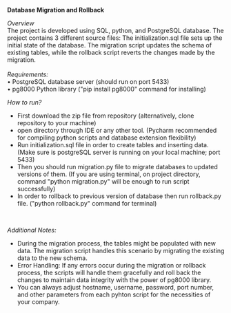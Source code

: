 **Database Migration and Rollback**

_Overview_
<br />
The project is developed using SQL, python, and PostgreSQL database. The project contains 3 different source files: The initialization.sql file sets up the initial state of the database. The migration script updates the schema of existing tables, while the rollback script reverts the changes made by the migration.<br />
<br />
_Requirements:_
<br />
•	PostgreSQL database server (should run on port 5433)
<br />
•	pg8000 Python library ("pip install pg8000" command for installing)

_How to run?_
<br />
* First download the zip file from repository (alternatively, clone repository to your machine) 
* open directory through IDE or any other tool. (Pycharm recommended for compiling python scripts and database extension flexibility)
* Run initialization.sql file in order to create tables and inserting data. (Make sure is postgreSQL server is running on your local machine; port 5433)
* Then you should run migration.py file to migrate databases to updated versions of them. (If you are using terminal, on project directory, command "python migration.py" will be enough to run script successfully)
* In order to rollback to previous version of database then run rollback.py file. ("python rollback.py" command for terminal)
<br />

_Additional Notes:_
* During the migration process, the tables might be populated with new data. The migration script handles this scenario by migrating the existing data to the new schema.
* Error Handling: If any errors occur during the migration or rollback process, the scripts will handle them gracefully and roll back the changes to maintain data integrity with the power of pg8000 library.
* You can always adjust hostname, username, password, port number, and other parameters from each pyhton script for the necessities of your company. 
